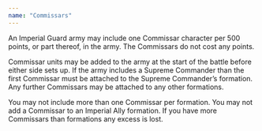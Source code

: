 ```yaml
---
name: "Commissars"
---
```

An Imperial Guard army may include one Commissar character per 500 points, or part thereof, in the army. The Commissars do not cost any points.

Commissar units may be added to the army at the start of the battle before either side sets up. If the army includes a Supreme Commander than the first Commissar must be attached to the Supreme Commander&rsquo;s formation. Any further Commissars may be attached to any other formations.

You may not include more than one Commissar per formation. You may not add a Commissar to an Imperial Ally formation. If you have more Commissars than formations any excess is lost.